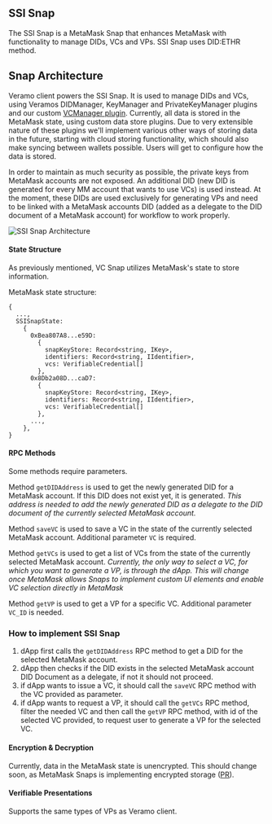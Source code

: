 ## SSI Snap

The SSI Snap is a MetaMask Snap that enhances MetaMask with functionality to manage DIDs, VCs and VPs. SSI Snap uses DID:ETHR method.

## Snap Architecture

Veramo client powers the SSI Snap. It is used to manage DIDs and VCs, using Veramos DIDManager, KeyManager and PrivateKeyManager plugins and our custom <a href="https://github.com/blockchain-lab-um/veramo-vc-manager">VCManager plugin</a>. Currently, all data is stored in the MetaMask state, using custom data store plugins. Due to very extensible nature of these plugins we'll implement various other ways of storing data in the future, starting with cloud storing functionality, which should also make syncing between wallets possible. Users will get to configure how the data is stored.

In order to maintain as much security as possible, the private keys from MetaMask accounts are not exposed. An additional DID (new DID is generated for every MM account that wants to use VCs) is used instead. At the moment, these DIDs are used exclusively for generating VPs and need to be linked with a MetaMask accounts DID (added as a delegate to the DID document of a MetaMask account) for workflow to work properly.

![SSI Snap Architecture](https://i.imgur.com/YiAnoly.png)

#### State Structure

As previously mentioned, VC Snap utilizes MetaMask's state to store information.

MetaMask state structure:

```
{
  ...,
  SSISnapState:
    {
      0xBea807A8...e59D:
        {
          snapKeyStore: Record<string, IKey>,
          identifiers: Record<string, IIdentifier>,
          vcs: VerifiableCredential[]
        },
      0x8Db2a08D...caD7:
        {
          snapKeyStore: Record<string, IKey>,
          identifiers: Record<string, IIdentifier>,
          vcs: VerifiableCredential[]
        },
      ...,
    },
}
```

#### RPC Methods

Some methods require parameters.

Method `getDIDAddress` is used to get the newly generated DID for a MetaMask account. If this DID does not exist yet, it is generated. <i>This address is needed to add the newly generated DID as a delegate to the DID document of the currently selected MetaMask account. </i>

Method `saveVC` is used to save a VC in the state of the currently selected MetaMask account. Additional parameter `VC` is required.

Method `getVCs` is used to get a list of VCs from the state of the currently selected MetaMask account. <i> Currently, the only way to select a VC, for which you want to generate a VP, is through the dApp. This will change once MetaMask allows Snaps to implement custom UI elements and enable VC selection directly in MetaMask </i>

Method `getVP` is used to get a VP for a specific VC. Additional parameter `VC_ID` is needed.

### How to implement SSI Snap

1. dApp first calls the `getDIDAddress` RPC method to get a DID for the selected MetaMask account.
2. dApp then checks if the DID exists in the selected MetaMask account DID Document as a delegate, if not it should not proceed.
3. if dApp wants to issue a VC, it should call the `saveVC` RPC method with the VC provided as parameter.
4. if dApp wants to request a VP, it should call the `getVCs` RPC method, filter the needed VC and then call the `getVP` RPC method, with id of the selected VC provided, to request user to generate a VP for the selected VC.

#### Encryption & Decryption

Currently, data in the MetaMask state is unencrypted. This should change soon, as MetaMask Snaps is implementing encrypted storage ([PR](https://github.com/MetaMask/snaps-skunkworks/pull/369)).

#### Verifiable Presentations

Supports the same types of VPs as Veramo client.
